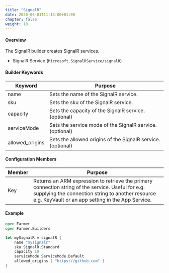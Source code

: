 ```yaml
---
title: "SignalR"
date: 2020-06-01T11:13:00+01:00
chapter: false
weight: 18
---
```


#### Overview
The SignalR builder creates SignalR services.

* SignalR Service (`Microsoft.SignalRService/signalR`)

#### Builder Keywords
| Keyword | Purpose |
|-|-|
| name | Sets the name of the SignalR service. |
| sku | Sets the sku of the SignalR service. |
| capacity | Sets the capacity of the SignalR service. (optional) |
| serviceMode | Sets the service mode of the SignalR service. (optional) |
| allowed_origins | Sets the allowed origins of the SignalR service. (optional) |

#### Configuration Members

| Member | Purpose |
|-|-|
| Key | Returns an ARM expression to retrieve the primary connection string of the service. Useful for e.g. supplying the connection string to another resource e.g. KeyVault or an app setting in the App Service. |

#### Example

```fsharp
open Farmer
open Farmer.Builders

let mySignalR = signalR {
    name "mysignalr"
    sku SignalR.Standard
    capacity 10
    serviceMode ServiceMode.Default
    allowed_origins [ "https://github.com" ]
}
```
